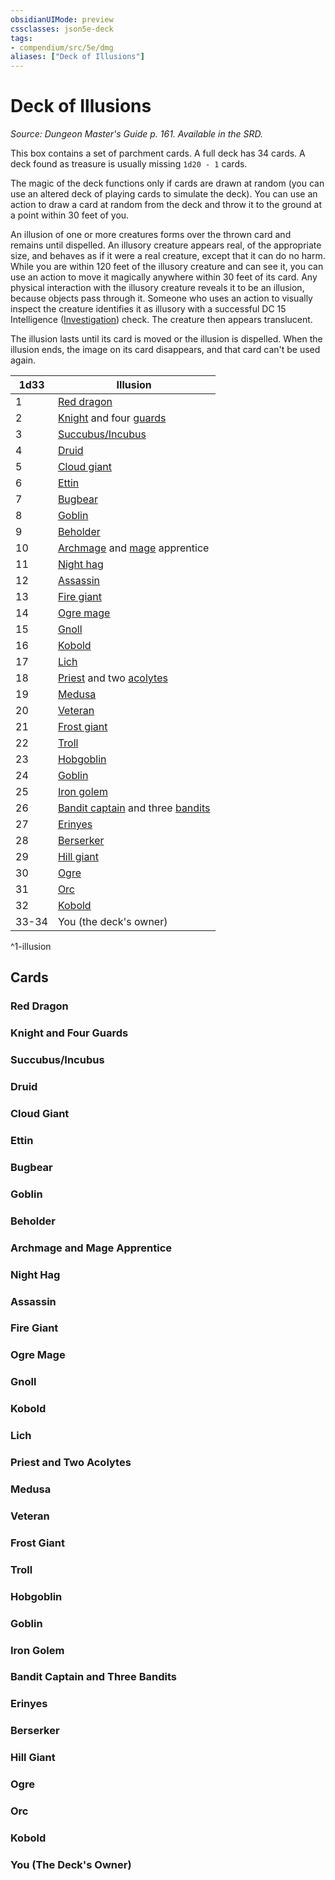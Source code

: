 ```yaml
---
obsidianUIMode: preview
cssclasses: json5e-deck
tags:
- compendium/src/5e/dmg
aliases: ["Deck of Illusions"]
---
```

# Deck of Illusions
*Source: Dungeon Master's Guide p. 161. Available in the SRD.*  

This box contains a set of parchment cards. A full deck has 34 cards. A deck found as treasure is usually missing `1d20 - 1` cards.

The magic of the deck functions only if cards are drawn at random (you can use an altered deck of playing cards to simulate the deck). You can use an action to draw a card at random from the deck and throw it to the ground at a point within 30 feet of you.

An illusion of one or more creatures forms over the thrown card and remains until dispelled. An illusory creature appears real, of the appropriate size, and behaves as if it were a real creature, except that it can do no harm. While you are within 120 feet of the illusory creature and can see it, you can use an action to move it magically anywhere within 30 feet of its card. Any physical interaction with the illusory creature reveals it to be an illusion, because objects pass through it. Someone who uses an action to visually inspect the creature identifies it as illusory with a successful DC 15 Intelligence ([Investigation](/compendium/rules/skills.md#Investigation)) check. The creature then appears translucent.

The illusion lasts until its card is moved or the illusion is dispelled. When the illusion ends, the image on its card disappears, and that card can't be used again.

| 1d33 | Illusion |
|------|----------|
| 1 | [Red dragon](/compendium/bestiary/dragon/adult-red-dragon.md) |
| 2 | [Knight](/compendium/bestiary/humanoid/knight.md) and four [guards](/compendium/bestiary/humanoid/guard.md) |
| 3 | [Succubus/Incubus](/compendium/bestiary/fiend/succubus.md) |
| 4 | [Druid](/compendium/bestiary/humanoid/druid.md) |
| 5 | [Cloud giant](/compendium/bestiary/giant/cloud-giant.md) |
| 6 | [Ettin](/compendium/bestiary/giant/ettin.md) |
| 7 | [Bugbear](/compendium/bestiary/humanoid/bugbear.md) |
| 8 | [Goblin](/compendium/bestiary/humanoid/goblin.md) |
| 9 | [Beholder](/compendium/bestiary/aberration/beholder.md) |
| 10 | [Archmage](/compendium/bestiary/humanoid/archmage.md) and [mage](/compendium/bestiary/humanoid/mage.md) apprentice |
| 11 | [Night hag](/compendium/bestiary/fiend/night-hag.md) |
| 12 | [Assassin](/compendium/bestiary/humanoid/assassin.md) |
| 13 | [Fire giant](/compendium/bestiary/giant/fire-giant.md) |
| 14 | [Ogre mage](/compendium/bestiary/giant/oni.md) |
| 15 | [Gnoll](/compendium/bestiary/humanoid/gnoll.md) |
| 16 | [Kobold](/compendium/bestiary/humanoid/kobold.md) |
| 17 | [Lich](/compendium/bestiary/undead/lich.md) |
| 18 | [Priest](/compendium/bestiary/humanoid/priest.md) and two [acolytes](/compendium/bestiary/humanoid/acolyte.md) |
| 19 | [Medusa](/compendium/bestiary/monstrosity/medusa.md) |
| 20 | [Veteran](/compendium/bestiary/humanoid/veteran.md) |
| 21 | [Frost giant](/compendium/bestiary/giant/frost-giant.md) |
| 22 | [Troll](/compendium/bestiary/giant/troll.md) |
| 23 | [Hobgoblin](/compendium/bestiary/humanoid/hobgoblin.md) |
| 24 | [Goblin](/compendium/bestiary/humanoid/goblin.md) |
| 25 | [Iron golem](/compendium/bestiary/construct/iron-golem.md) |
| 26 | [Bandit captain](/compendium/bestiary/humanoid/bandit-captain.md) and three [bandits](/compendium/bestiary/humanoid/bandit.md) |
| 27 | [Erinyes](/compendium/bestiary/fiend/erinyes.md) |
| 28 | [Berserker](/compendium/bestiary/humanoid/berserker.md) |
| 29 | [Hill giant](/compendium/bestiary/giant/hill-giant.md) |
| 30 | [Ogre](/compendium/bestiary/giant/ogre.md) |
| 31 | [Orc](/compendium/bestiary/humanoid/orc.md) |
| 32 | [Kobold](/compendium/bestiary/humanoid/kobold.md) |
| 33-34 | You (the deck's owner) |
^1-illusion

## Cards

### Red Dragon


### Knight and Four Guards


### Succubus/Incubus


### Druid


### Cloud Giant


### Ettin


### Bugbear


### Goblin


### Beholder


### Archmage and Mage Apprentice


### Night Hag


### Assassin


### Fire Giant


### Ogre Mage


### Gnoll


### Kobold


### Lich


### Priest and Two Acolytes


### Medusa


### Veteran


### Frost Giant


### Troll


### Hobgoblin


### Goblin


### Iron Golem


### Bandit Captain and Three Bandits


### Erinyes


### Berserker


### Hill Giant


### Ogre


### Orc


### Kobold


### You (The Deck's Owner)